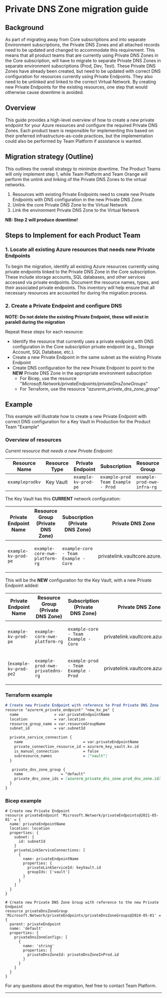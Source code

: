 # Private DNS Zone migration guide

## Background

As part of migrating away from Core subscriptions and into separate Environment subscriptions, the Private DNS Zones and all attached records need to be updated and changed to accommodate this requirement. This means that all product teams that are currently using Private DNS Zones in the Core subscription, will have to migrate to separate Private DNS Zones in separate environment subscriptions (Prod, Dev, Test). These Private DNS Zones have already been created, but need to be updated with correct DNS configuration for resources currently using Private Endpoints. They also need to be unlinked and linked to the correct Virtual Network. By creating new Private Endpoints for the existing resources, one step that would otherwise cause downtime is avoided.

## Overview

This guide provides a high-level overview of how to create a new private endpoint for your Azure resources and configure the required Private DNS Zones.
Each product team is responsible for implementing this based on their preferred infrastructure-as-code practices, but the implementation could also be performed by Team Platform if assistance is wanted.

## Migration strategy (Outline)

This outlines the overall strategy to minimize downtime. The Product Teams will only implement step 1, while Team Platform and Team Orange will perform the unlink and linking of the Private DNS Zones to the virtual networks.

1. Resources with existing Private Endpoints need to create new Private Endpoints with DNS configuration in the new Private DNS Zone.
2. Unlink the core Private DNS Zone to the Virtual Network
3. Link the environment Private DNS Zone to the Virtual Network

**NB: Step 2 will produce downtime!**

## Steps to Implement for each Product Team

### 1. Locate all existing Azure resources that needs new Private Endpoints

To begin the migration, identify all existing Azure resources currently using private endpoints linked to the Private DNS Zone in the Core subscription. These include storage accounts, SQL databases, and other services accessed via private endpoints. Document the resource names, types, and their associated private endpoints. This inventory will help ensure that all necessary resources are accounted for during the migration process.

### 2. Create a Private Endpoint and configure DNS

**NOTE: Do not delete the existing Private Endpoint, these will exist in paralell during the migration**

Repeat these steps for each resource:

- Identify the resource that currently uses a private endpoint with DNS configuration in the Core subscription private endpoint (e.g., Storage Account, SQL Database, etc.).
- Create a new Private Endpoint in the same subnet as the existing Private Endpoint
- Create DNS configuration for the new Private Endpoint to point to the **NEW** Private DNS Zone in the appropriate environment subscription
  - For Bicep, use the resource "_Microsoft.Network/privateEndpoints/privateDnsZoneGroups_"
  - For Terraform, use the resource "_azurerm_private_dns_zone_group_"

## Example

This example will illustrate how to create a new Private Endpoint with correct DNS configuration for a Key Vault in Production for the Product Team "Example"

### Overview of resources

_Current resource that needs a new Private Endpoint:_

| Resource Name | Resource Type | Private Endpoint | Subscription | Resource Group |
|---------------|---------------|----------------------|------------------------|--------------|
| `exampleprodkv` | Key Vault | `example-kv-prod-pe` | `example-prod Team Example - Prod` | `example-prod-nwe-infra-rg` |

The Key Vault has this **CURRENT** network configuration:

| Private Endpoint Name | Resource Group (Private DNS Zone) | Subscription (Private DNS Zone) | Private DNS Zone | VNet (subnet) | IP Address |
|---------------|-------------|---------------|----------------------|------------------------|--------------------------|
| `example-kv-prod-pe` | `example-core-nwe-platform-rg` | `example-core - Team Example - Core` | privatelink.vaultcore.azure.net  | `example-prod-nwe-infra-vnet/example-prod-nwe-infra-pep-snet` | `10.120.1.1` |

This will be the **NEW** configuration for the Key Vault, with a new Private Endpoint added:

| Private Endpoint Name | Resource Group (Private DNS Zone) | Subscription (Private DNS Zone) | Private DNS Zone | VNet (subnet) | IP Address |
|---------------|---------------|---------------|----------------------|------------------------|--------------------------|
| `example-kv-prod-pe` | `example-core-nwe-platform-rg` | `example-core - Team Example - Core` | privatelink.vaultcore.azure.net  | `example-prod-nwe-infra-vnet/example-prod-nwe-infra-pep-snet` | `10.120.1.1` |
| (`example-kv-prod-pe2` | `example-prod-nwe-privatedns-rg` | `example-prod - Team Example - Prod` |  privatelink.vaultcore.azure.net | `example-prod-nwe-infra-vnet/example-prod-nwe-infra-pep-snet` | `10.120.1.2`) |

### Terraform example

```markdown
# Create new Private Endpoint with reference to Prod Private DNS Zone
resource "azurerm_private_endpoint" "new_kv_pe" {
  name                = var.privateEndpointName
  location            = var.location
  resource_group_name = var.resourceGroupName
  subnet_id           = var.subnetId

  private_service_connection {
    name                           = var.privateEndpointName
    private_connection_resource_id = azurerm_key_vault.kv.id
    is_manual_connection           = false
    subresource_names              = ["vault"]
  }

   private_dns_zone_group {
    name                 = "default"
    private_dns_zone_ids = [azurerm_private_dns_zone.prod_dns_zone.id]
  }
}
```

### Bicep example

```bicep
# Create new Private Endpoint
resource privateEndpoint 'Microsoft.Network/privateEndpoints@2021-05-01' = {
  name: privateEndpointName
  location: location
  properties: {
    subnet: {
      id: subnetId
    }
    privateLinkServiceConnections: [
      {
        name: privateEndpointName
        properties: {
          privateLinkServiceId: keyVault.id
          groupIds: ['vault']
        }
      }
    ]
  }
}

# Create new Private DNS Zone Group with reference to the new Private Endpoint
resource privateDnsZoneGroup  'Microsoft.Network/privateEndpoints/privateDnsZoneGroups@2024-05-01' = {
  parent: privateEndpoint
  name: 'default'
  properties: {
    privateDnsZoneConfigs: [
      {
        name: 'string'
        properties: {
          privateDnsZoneId: privateDnsZoneInProd.id
        }
      }
    ]
  }
}
```

For any questions about the migration, feel free to contact Team Platform.

---
